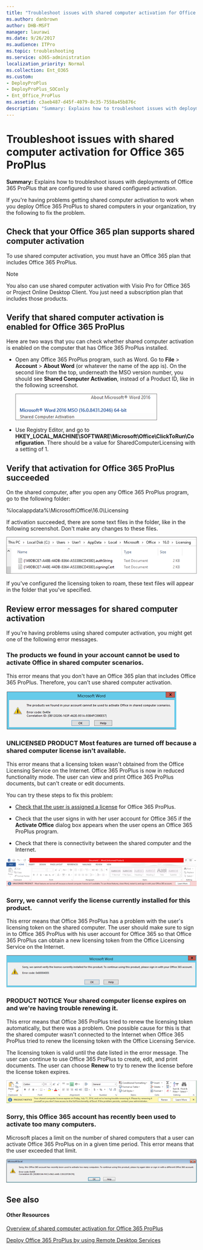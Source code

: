 ```yaml
---
title: "Troubleshoot issues with shared computer activation for Office 365 ProPlus"
ms.author: danbrown
author: DHB-MSFT
manager: laurawi
ms.date: 9/26/2017
ms.audience: ITPro
ms.topic: troubleshooting
ms.service: o365-administration
localization_priority: Normal
ms.collection: Ent_O365
ms.custom:
- DeployProPlus
- DeployProPlus_SOConly
- Ent_Office_ProPlus
ms.assetid: c3aeb487-d45f-4079-8c35-7558a45b876c
description: "Summary: Explains how to troubleshoot issues with deployments of Office 365 ProPlus that are configured to use shared configured activation."
---
```


# Troubleshoot issues with shared computer activation for Office 365 ProPlus

 **Summary:** Explains how to troubleshoot issues with deployments of Office 365 ProPlus that are configured to use shared configured activation.
  
If you're having problems getting shared computer activation to work when you deploy Office 365 ProPlus to shared computers in your organization, try the following to fix the problem.
  
## Check that your Office 365 plan supports shared computer activation
<a name="Plan"> </a>

To use shared computer activation, you must have an Office 365 plan that includes Office 365 ProPlus.
  
> [!NOTE]
> You also can use shared computer activation with Visio Pro for Office 365 or Project Online Desktop Client. You just need a subscription plan that includes those products. 
  
## Verify that shared computer activation is enabled for Office 365 ProPlus
<a name="Enabled"> </a>

Here are two ways that you can check whether shared computer activation is enabled on the computer that has Office 365 ProPlus installed.
  
- Open any Office 365 ProPlus program, such as Word. Go to **File** > **Account** > **About Word** (or whatever the name of the app is). On the second line from the top, underneath the MSO version number, you should see **Shared Computer Activation**, instead of a Product ID, like in the following screenshot.
    
     ![Screenshot of the About Word dialog box, showing "Shared Computer Activation" underneath the MSO version number.](images/246f2714-8b13-48af-9e2d-0a15213adcc9.png)
  
- Use Registry Editor, and go to **HKEY_LOCAL_MACHINE\\SOFTWARE\\Microsoft\\Office\\ClickToRun\\Configuration**. There should be a value for SharedComputerLicensing with a setting of 1.
    
## Verify that activation for Office 365 ProPlus succeeded
<a name="Succeeded"> </a>

On the shared computer, after you open any Office 365 ProPlus program, go to the following folder:
  
  %localappdata%\Microsoft\Office\16.0\Licensing
  
If activation succeeded, there are some text files in the folder, like in the following screenshot. Don't make any changes to these files.
  
![Screenshot of the Licensing folder, showing the licensing token files for shared computer activation.](images/adb109f0-757c-4e0e-87fa-ea87ba54b610.png)
  
If you've configured the licensing token to roam, these text files will appear in the folder that you've specified.
  
## Review error messages for shared computer activation
<a name="Errors"> </a>

If you're having problems using shared computer activation, you might get one of the following error messages.
  
### The products we found in your account cannot be used to activate Office in shared computer scenarios.
<a name="Products"> </a>

This error means that you don't have an Office 365 plan that includes Office 365 ProPlus. Therefore, you can't use shared computer activation.
  
![Error message cannot activate products into shared scenario](images/67637fc5-35cc-4118-acc1-e68fe1155512.png)
  
### UNLICENSED PRODUCT Most features are turned off because a shared computer license isn't available.
<a name="Unlicensed"> </a>

This error means that a licensing token wasn't obtained from the Office Licensing Service on the Internet. Office 365 ProPlus is now in reduced functionality mode. The user can view and print Office 365 ProPlus documents, but can't create or edit documents.
  
You can try these steps to fix this problem:
  
- [Check that the user is assigned a license](https:/support.office.com/article/997596b5-4173-4627-b915-36abac6786dc) for Office 365 ProPlus.
    
- Check that the user signs in with her user account for Office 365 if the **Activate Office** dialog box appears when the user opens an Office 365 ProPlus program.
    
- Check that there is connectivity between the shared computer and the Internet.
    
![Unlicensed product error message](images/4bab7afd-4ffa-4775-bc8b-86767198d140.png)
  
### Sorry, we cannot verify the license currently installed for this product.
<a name="Verify"> </a>

This error means that Office 365 ProPlus has a problem with the user's licensing token on the shared computer. The user should make sure to sign in to Office 365 ProPlus with his user account for Office 365 so that Office 365 ProPlus can obtain a new licensing token from the Office Licensing Service on the Internet.
  
![Cannot verify product license message](images/f8bb9b93-f25d-44ff-b46e-a9e163704663.png)
  
### PRODUCT NOTICE Your shared computer license expires on <date> and we're having trouble renewing it.
<a name="Expires"> </a>

This error means that Office 365 ProPlus tried to renew the licensing token automatically, but there was a problem. One possible cause for this is that the shared computer wasn't connected to the Internet when Office 365 ProPlus tried to renew the licensing token with the Office Licensing Service.
  
The licensing token is valid until the date listed in the error message. The user can continue to use Office 365 ProPlus to create, edit, and print documents. The user can choose **Renew** to try to renew the license before the license token expires.
  
![Shared computer license expires date](images/f29ab2ab-6699-41b4-8fbb-232f66137426.png)
  
### Sorry, this Office 365 account has recently been used to activate too many computers.
<a name="Used"> </a>

Microsoft places a limit on the number of shared computers that a user can activate Office 365 ProPlus on in a given time period. This error means that the user exceeded that limit.
  
![Too many computer activated](images/1166f881-87da-4667-a4bd-e92c23859de2.png)
  
## See also
<a name="Errors"> </a>

#### Other Resources

[Overview of shared computer activation for Office 365 ProPlus](overview-of-shared-computer-activation-for-office-365-proplus.md)
  
[Deploy Office 365 ProPlus by using Remote Desktop Services](deploy-office-365-proplus-by-using-remote-desktop-services.md)

